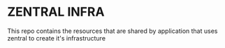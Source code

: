 # ZENTRAL INFRA

This repo contains the resources that are shared by application that uses zentral to create it's infrastructure